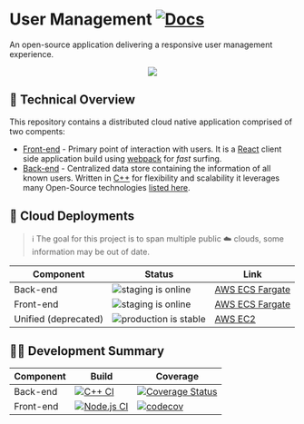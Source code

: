 # User Management [![Docs](https://img.shields.io/badge/API%20Documentation-master-blue)](https://prince-chrismc.github.io/user-management/)

An open-source application delivering a responsive user management experience.

<p align="center">
  <img src="https://raw.githubusercontent.com/prince-chrismc/user-management/master/docs/Screencast-2020-07-18-230754.gif">
</p>

## :microscope: Technical Overview

This repository contains a distributed cloud native application comprised of two compents:

* [Front-end](web-app/) - Primary point of interaction with users. It is a [React](https://reactjs.org/) client side application build using [webpack](https://webpack.js.org) for _fast_ surfing.
* [Back-end](backend/) - Centralized data store containing the information of all known users. Written in [C++](https://isocpp.org/) for flexibility and scalability it leverages many Open-Source technologies [listed here](backend/conan.lock).

## :rocket: Cloud Deployments

> :information_source: The goal for this project is to span multiple public :cloud: clouds, some information may be out of date.

| Component | Status | Link
| --- | --- | --- |
| Back-end | ![staging is online][staging-online] | [AWS ECS Fargate][be]
| Front-end | ![staging is online][staging-online] | [AWS ECS Fargate][fe]
| Unified (deprecated) | ![production is stable][prod-stable] | [AWS EC2][u] |

[staging-online]: https://img.shields.io/badge/Staging-online-blue
[prod-stable]: https://img.shields.io/badge/Production-stable-brightgreen

[be]: http://backend-b54ef0d-1b76226fd6250e07.elb.us-east-2.amazonaws.com:8080
[fe]: http://frontend-aec25d0-96d61837c91fead3.elb.us-east-2.amazonaws.com
[u]: https://ec2-18-222-250-141.us-east-2.compute.amazonaws.com

## :man_scientist: Development Summary

| Component | Build | Coverage |
| --- | --- | --- |
| Back-end | [![C++ CI](https://github.com/prince-chrismc/user-management/workflows/C++%20CI/badge.svg)](https://github.com/prince-chrismc/user-management/actions?query=workflow%3A%22C%2B%2B+CI%22)| [![Coverage Status](https://coveralls.io/repos/github/prince-chrismc/user-management/badge.svg?branch=master)](https://coveralls.io/github/prince-chrismc/user-management?branch=master) |
| Front-end | [![Node.js CI](https://github.com/prince-chrismc/user-management/workflows/Node.js%20CI/badge.svg)](https://github.com/prince-chrismc/user-management/actions?query=workflow%3A%22Node.js+CI%22) | [![codecov](https://img.shields.io/codecov/c/github/prince-chrismc/user-management)](https://codecov.io/gh/prince-chrismc/user-management) |
